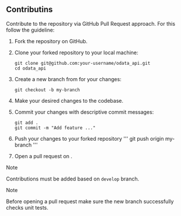 ## Contributins
Contribute to the repository via GitHub Pull Request approach. For this follow
the guideline:

1. Fork the repository on GitHub.

2. Clone your forked repository to your local machine:

    ```
    git clone git@github.com:your-username/odata_api.git
    cd odata_api
    ```

3. Create a new branch from for your changes:
    ```
    git checkout -b my-branch
    ```

4. Make your desired changes to the codebase.

5. Commit your changes with descriptive commit messages:
    ```
    git add .
    git commit -m "Add feature ..."
    ```

6. Push your changes to your forked repository
    '''
    git push origin my-branch
    '''

7. Open a pull request on .

> [!NOTE]
> Contributions must be added based on `develop` branch.

> [!NOTE]
> Before opening a pull request make sure the new branch successfully checks unit tests.
